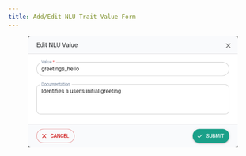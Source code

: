 ```yaml
---
title: Add/Edit NLU Trait Value Form
---
```


<figure><img src="../assets/image (39).png" alt=""><figcaption></figcaption></figure>
